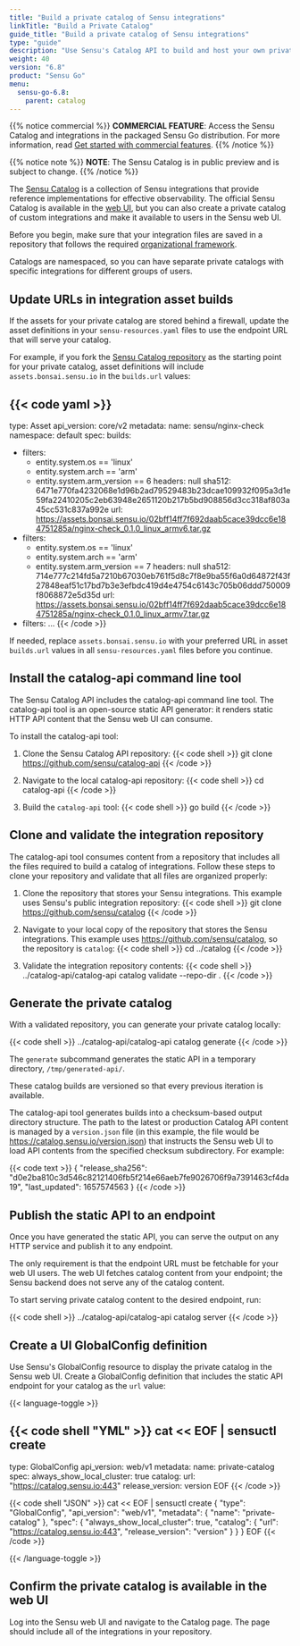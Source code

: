 ```yaml
---
title: "Build a private catalog of Sensu integrations"
linkTitle: "Build a Private Catalog"
guide_title: "Build a private catalog of Sensu integrations"
type: "guide"
description: "Use Sensu's Catalog API to build and host your own private catalog of Sensu integrations."
weight: 40
version: "6.8"
product: "Sensu Go"
menu: 
  sensu-go-6.8:
    parent: catalog
---
```


{{% notice commercial %}}
**COMMERCIAL FEATURE**: Access the Sensu Catalog and integrations in the packaged Sensu Go distribution.
For more information, read [Get started with commercial features](../../commercial/).
{{% /notice %}}

{{% notice note %}}
**NOTE**: The Sensu Catalog is in public preview and is subject to change.
{{% /notice %}}

The [Sensu Catalog][1] is a collection of Sensu integrations that provide reference implementations for effective observability.
The official Sensu Catalog is available in the [web UI][2], but you can also create a private catalog of custom integrations and make it available to users in the Sensu web UI.

Before you begin, make sure that your integration files are saved in a repository that follows the required [organizational framework][3].

Catalogs are namespaced, so you can have separate private catalogs with specific integrations for different groups of users.

## Update URLs in integration asset builds

If the assets for your private catalog are stored behind a firewall, update the asset definitions in your `sensu-resources.yaml` files to use the endpoint URL that will serve your catalog.

For example, if you fork the [Sensu Catalog repository][4] as the starting point for your private catalog, asset definitions will include `assets.bonsai.sensu.io` in the `builds.url` values:

{{< code yaml >}}
---
type: Asset
api_version: core/v2
metadata:
  name: sensu/nginx-check
  namespace: default
spec:
  builds:
  - filters:
    - entity.system.os == 'linux'
    - entity.system.arch == 'arm'
    - entity.system.arm_version == 6
    headers: null
    sha512: 6471e770fa4232068e1d96b2ad79529483b23dcae109932f095a3d1e59fa22410205c2eb63948e2651120b217b5bd908856d3cc318af803a45cc531c837a992e
    url: https://assets.bonsai.sensu.io/02bff14ff7f692daab5cace39dcc6e184751285a/nginx-check_0.1.0_linux_armv6.tar.gz
  - filters:
    - entity.system.os == 'linux'
    - entity.system.arch == 'arm'
    - entity.system.arm_version == 7
    headers: null
    sha512: 714e777c214fd5a7210b67030eb761f5d8c7f8e9ba55f6a0d64872f43f27848eaf51c17bd7b3e3efbdc419d4e4754c6143c705b06ddd750009f8068872e5d35d
    url: https://assets.bonsai.sensu.io/02bff14ff7f692daab5cace39dcc6e184751285a/nginx-check_0.1.0_linux_armv7.tar.gz
  - filters: ...
{{< /code >}}

If needed, replace `assets.bonsai.sensu.io` with your preferred URL in asset `builds.url` values in all `sensu-resources.yaml` files before you continue.

## Install the catalog-api command line tool

The Sensu Catalog API includes the catalog-api command line tool.
The catalog-api tool is an open-source static API generator: it renders static HTTP API content that the Sensu web UI can consume.

To install the catalog-api tool:

1. Clone the Sensu Catalog API repository:
{{< code shell >}}
git clone https://github.com/sensu/catalog-api
{{< /code >}}

2. Navigate to the local catalog-api repository:
{{< code shell >}}
cd catalog-api
{{< /code >}}

3. Build the `catalog-api` tool:
{{< code shell >}}
go build
{{< /code >}}

## Clone and validate the integration repository

The catalog-api tool consumes content from a repository that includes all the files required to build a catalog of integrations.
Follow these steps to clone your repository and validate that all files are organized properly:

1. Clone the repository that stores your Sensu integrations.
This example uses Sensu's public integration repository:
{{< code shell >}}
git clone https://github.com/sensu/catalog
{{< /code >}}

2. Navigate to your local copy of the repository that stores the Sensu integrations.
This example uses https://github.com/sensu/catalog, so the repository is `catalog`: 
{{< code shell >}}
cd ../catalog
{{< /code >}}

3. Validate the integration repository contents:
{{< code shell >}}
../catalog-api/catalog-api catalog validate --repo-dir .
{{< /code >}}

## Generate the private catalog

With a validated repository, you can generate your private catalog locally:

{{< code shell >}}
../catalog-api/catalog-api catalog generate
{{< /code >}}

The `generate` subcommand generates the static API in a temporary directory, `/tmp/generated-api/`.

These catalog builds are versioned so that every previous iteration is available.

The catalog-api tool generates builds into a checksum-based output directory structure.
The path to the latest or production Catalog API content is managed by a `version.json` file (in this example, the file would be https://catalog.sensu.io/version.json) that instructs the Sensu web UI to load API contents from the specified checksum subdirectory.
For example:

{{< code text >}}
{
  "release_sha256": "d0e2ba810c3d546c82121406fb5f214e66aeb7fe9026706f9a7391463cf4da19",
  "last_updated": 1657574563
}
{{< /code >}}

## Publish the static API to an endpoint

Once you have generated the static API, you can serve the output on any HTTP service and publish it to any endpoint.

The only requirement is that the endpoint URL must be fetchable for your web UI users.
The web UI fetches catalog content from your endpoint; the Sensu backend does not serve any of the catalog content.

To start serving private catalog content to the desired endpoint, run:

{{< code shell >}}
../catalog-api/catalog-api catalog server 
{{< /code >}}

## Create a UI GlobalConfig definition

Use Sensu's GlobalConfig resource to display the private catalog in the Sensu web UI.
Create a GlobalConfig definition that includes the static API endpoint for your catalog as the `url` value:

{{< language-toggle >}}

{{< code shell "YML" >}}
cat << EOF | sensuctl create
---
type: GlobalConfig
api_version: web/v1
metadata:
  name: private-catalog
spec:
  always_show_local_cluster: true
  catalog:
    url: "https://catalog.sensu.io:443"
    release_version: version
EOF
{{< /code >}}

{{< code shell "JSON" >}}
cat << EOF | sensuctl create
{
  "type": "GlobalConfig",
  "api_version": "web/v1",
  "metadata": {
    "name": "private-catalog"
  },
  "spec": {
    "always_show_local_cluster": true,
    "catalog": {
      "url": "https://catalog.sensu.io:443",
      "release_version": "version"
    }
  }
}
EOF
{{< /code >}}

{{< /language-toggle >}}

## Confirm the private catalog is available in the web UI

Log into the Sensu web UI and navigate to the Catalog page.
The page should include all of the integrations in your repository.


[1]: ../sensu-catalog/
[2]: ../../web-ui/
[3]: ../catalog-reference/#catalog-repository-example
[4]: https://github.com/sensu/catalog
